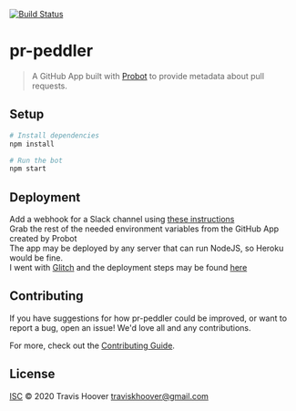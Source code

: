 [![Build Status](https://travis-ci.org/TravisHoover/pr-peddler.svg?branch=master)](https://travis-ci.org/TravisHoover/pr-peddler)
# pr-peddler

> A GitHub App built with [Probot](https://github.com/probot/probot) to provide metadata about pull requests.

## Setup
```sh
# Install dependencies
npm install

# Run the bot
npm start
```

## Deployment
Add a webhook for a Slack channel using [these instructions](https://api.slack.com/messaging/webhooks#:~:text=2.,toggle%20to%20switch%20it%20on.)
<br> Grab the rest of the needed environment variables from the GitHub App created by Probot
<br> The app may be deployed by any server that can run NodeJS, so Heroku would be fine.
<br> I went with [Glitch](https://www.glitch.com) and the deployment steps may be found [here](https://probot.github.io/docs/deployment/#deploy-the-app)

## Contributing

If you have suggestions for how pr-peddler could be improved, or want to report a bug, open an issue! We'd love all and any contributions.

For more, check out the [Contributing Guide](CONTRIBUTING.md).

## License

[ISC](LICENSE) © 2020 Travis Hoover <traviskhoover@gmail.com>
